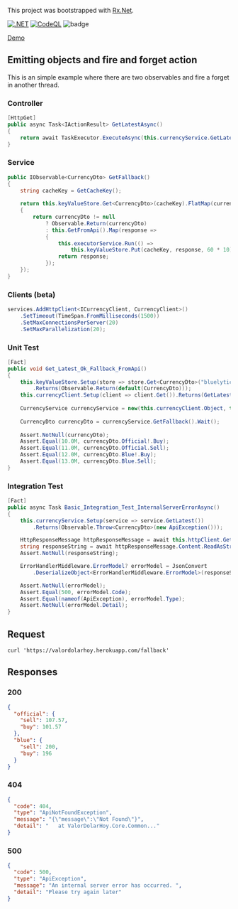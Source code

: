 This project was bootstrapped with [Rx.Net](https://github.com/dotnet/reactive).

[![.NET](https://github.com/arielsrv/valordolarhoy/actions/workflows/dotnet.yml/badge.svg)](https://github.com/arielsrv/valordolarhoy/actions/workflows/dotnet.yml)
[![CodeQL](https://github.com/arielsrv/valordolarhoy/actions/workflows/codeql-analysis.yml/badge.svg)](https://github.com/arielsrv/valordolarhoy/actions/workflows/codeql-analysis.yml)
![badge](https://img.shields.io/endpoint?url=https://gist.githubusercontent.com/arielsrv/85040afe50e9da55b30ca5e32a437743/raw/code-coverage.json)

[Demo](https://valordolarhoy.herokuapp.com/)

## Emitting objects and fire and forget action

This is an simple example where there are two observables and fire a forget in another thread.

### Controller

```csharp
[HttpGet]
public async Task<IActionResult> GetLatestAsync()
{
    return await TaskExecutor.ExecuteAsync(this.currencyService.GetLatest());
}
```

### Service

```csharp
public IObservable<CurrencyDto> GetFallback()
{
    string cacheKey = GetCacheKey();
    
    return this.keyValueStore.Get<CurrencyDto>(cacheKey).FlatMap(currencyDto =>
    {
        return currencyDto != null
            ? Observable.Return(currencyDto)
            : this.GetFromApi().Map(response =>
            {
                this.executorService.Run(() =>
                    this.keyValueStore.Put(cacheKey, response, 60 * 10).Wait()); // mm * ss
                return response;
            });
    });
}
```

### Clients (beta)

```csharp
services.AddHttpClient<ICurrencyClient, CurrencyClient>()
    .SetTimeout(TimeSpan.FromMilliseconds(1500))
    .SetMaxConnectionsPerServer(20)
    .SetMaxParallelization(20);
```

### Unit Test

```csharp
[Fact]
public void Get_Latest_Ok_Fallback_FromApi()
{
    this.keyValueStore.Setup(store => store.Get<CurrencyDto>("bluelytics:v1"))
        .Returns(Observable.Return(default(CurrencyDto)));
    this.currencyClient.Setup(client => client.Get()).Returns(GetLatest());
    
    CurrencyService currencyService = new(this.currencyClient.Object, this.keyValueStore.Object);
    
    CurrencyDto currencyDto = currencyService.GetFallback().Wait();
    
    Assert.NotNull(currencyDto);
    Assert.Equal(10.0M, currencyDto.Official!.Buy);
    Assert.Equal(11.0M, currencyDto.Official.Sell);
    Assert.Equal(12.0M, currencyDto.Blue!.Buy);
    Assert.Equal(13.0M, currencyDto.Blue.Sell);
}
```

### Integration Test

```csharp
[Fact]
public async Task Basic_Integration_Test_InternalServerErrorAsync()
{
    this.currencyService.Setup(service => service.GetLatest())
        .Returns(Observable.Throw<CurrencyDto>(new ApiException()));

    HttpResponseMessage httpResponseMessage = await this.httpClient.GetAsync("/Currency");
    string responseString = await httpResponseMessage.Content.ReadAsStringAsync();
    Assert.NotNull(responseString);

    ErrorHandlerMiddleware.ErrorModel? errorModel = JsonConvert
        .DeserializeObject<ErrorHandlerMiddleware.ErrorModel>(responseString);

    Assert.NotNull(errorModel);
    Assert.Equal(500, errorModel.Code);
    Assert.Equal(nameof(ApiException), errorModel.Type);
    Assert.NotNull(errorModel.Detail);
}
```

## Request

    curl 'https://valordolarhoy.herokuapp.com/fallback'

## Responses

### 200

```json
{
  "official": {
    "sell": 107.57,
    "buy": 101.57
  },
  "blue": {
    "sell": 200,
    "buy": 196
  }
}
```

### 404

```json
{
  "code": 404,
  "type": "ApiNotFoundException",
  "message": "{\"message\":\"Not Found\"}",
  "detail": "   at ValorDolarHoy.Core.Common..."
}
```

### 500

```json
{
  "code": 500,
  "type": "ApiException",
  "message": "An internal server error has occurred. ",
  "detail": "Please try again later"
}
```
